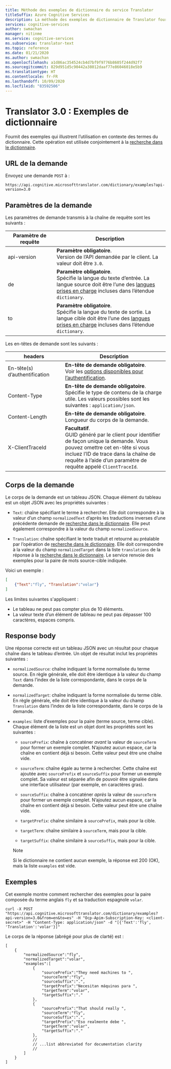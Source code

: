 ```yaml
---
title: Méthode des exemples de dictionnaire du service Translator
titleSuffix: Azure Cognitive Services
description: La méthode des exemples de dictionnaire de Translator fournit des exemples qui montrent comment les termes inclus dans le dictionnaire sont utilisés en contexte.
services: cognitive-services
author: swmachan
manager: nitinme
ms.service: cognitive-services
ms.subservice: translator-text
ms.topic: reference
ms.date: 01/21/2020
ms.author: swmachan
ms.openlocfilehash: a1d86ac354524cb4d7bf9f9776b8605f244d92f7
ms.sourcegitcommit: 829d951d5c90442a38012daaf77e86046018e5b9
ms.translationtype: HT
ms.contentlocale: fr-FR
ms.lasthandoff: 10/09/2020
ms.locfileid: "83592506"
---
```

# <a name="translator-30-dictionary-examples"></a>Translator 3.0 : Exemples de dictionnaire

Fournit des exemples qui illustrent l’utilisation en contexte des termes du dictionnaire. Cette opération est utilisée conjointement à la [recherche dans le dictionnaire](./v3-0-dictionary-lookup.md).

## <a name="request-url"></a>URL de la demande

Envoyez une demande `POST` à :

```HTTP
https://api.cognitive.microsofttranslator.com/dictionary/examples?api-version=3.0
```

## <a name="request-parameters"></a>Paramètres de la demande

Les paramètres de demande transmis à la chaîne de requête sont les suivants :

| Paramètre de requête | Description |
| --------- | ----------- |
| api-version <img width=200/> | **Paramètre obligatoire**.<br/>Version de l’API demandée par le client. La valeur doit être `3.0`. |
| de | **Paramètre obligatoire**.<br/>Spécifie la langue du texte d’entrée. La langue source doit être l’une des [langues prises en charge](./v3-0-languages.md) incluses dans l’étendue `dictionary`. |
| to | **Paramètre obligatoire**.<br/>Spécifie la langue du texte de sortie. La langue cible doit être l’une des [langues prises en charge](./v3-0-languages.md) incluses dans l’étendue `dictionary`.  | 

Les en-têtes de demande sont les suivants :

| headers  | Description |
| ------ | ----------- |
| En-tête(s) d’authentification <img width=200/>  | **En-tête de demande obligatoire**.<br/>Voir les <a href="https://docs.microsoft.com/azure/cognitive-services/translator/reference/v3-0-reference#authentication">options disponibles pour l’authentification</a>. |
| Content-Type | **En-tête de demande obligatoire**.<br/>Spécifie le type de contenu de la charge utile. Les valeurs possibles sont les suivantes : `application/json`. |
| Content-Length   | **En-tête de demande obligatoire**.<br/>Longueur du corps de la demande. |
| X-ClientTraceId   | **Facultatif**.<br/>GUID généré par le client pour identifier de façon unique la demande. Vous pouvez omettre cet en-tête si vous incluez l’ID de trace dans la chaîne de requête à l’aide d’un paramètre de requête appelé `ClientTraceId`. |

## <a name="request-body"></a>Corps de la demande

Le corps de la demande est un tableau JSON. Chaque élément du tableau est un objet JSON avec les propriétés suivantes :

  * `Text`: chaîne spécifiant le terme à rechercher. Elle doit correspondre à la valeur d’un champ `normalizedText` d’après les traductions inverses d’une précédente demande de [recherche dans le dictionnaire](./v3-0-dictionary-lookup.md). Elle peut également correspondre à la valeur du champ `normalizedSource`.

  * `Translation`: chaîne spécifiant le texte traduit et retourné au préalable par l’opération de [recherche dans le dictionnaire](./v3-0-dictionary-lookup.md). Elle doit correspondre à la valeur du champ `normalizedTarget` dans la liste `translations` de la réponse à la [recherche dans le dictionnaire](./v3-0-dictionary-lookup.md). Le service renvoie des exemples pour la paire de mots source-cible indiquée.

Voici un exemple :

```json
[
    {"Text":"fly", "Translation":"volar"}
]
```

Les limites suivantes s'appliquent :

* Le tableau ne peut pas compter plus de 10 éléments.
* La valeur texte d’un élément de tableau ne peut pas dépasser 100 caractères, espaces compris.

## <a name="response-body"></a>Response body

Une réponse correcte est un tableau JSON avec un résultat pour chaque chaîne dans le tableau d’entrée. Un objet de résultat inclut les propriétés suivantes :

  * `normalizedSource`: chaîne indiquant la forme normalisée du terme source. En règle générale, elle doit être identique à la valeur du champ `Text` dans l’index de la liste correspondante, dans le corps de la demande.
    
  * `normalizedTarget`: chaîne indiquant la forme normalisée du terme cible. En règle générale, elle doit être identique à la valeur du champ `Translation` dans l’index de la liste correspondante, dans le corps de la demande.
  
  * `examples`: liste d’exemples pour la paire (terme source, terme cible). Chaque élément de la liste est un objet dont les propriétés sont les suivantes :

    * `sourcePrefix`: chaîne à concaténer _avant_ la valeur de `sourceTerm` pour former un exemple complet. N’ajoutez aucun espace, car la chaîne en contient déjà si besoin. Cette valeur peut être une chaîne vide.

    * `sourceTerm`: chaîne égale au terme à rechercher. Cette chaîne est ajoutée avec `sourcePrefix` et `sourceSuffix` pour former un exemple complet. Sa valeur est séparée afin de pouvoir être signalée dans une interface utilisateur (par exemple, en caractères gras).

    * `sourceSuffix`: chaîne à concaténer _après_ la valeur de `sourceTerm` pour former un exemple complet. N’ajoutez aucun espace, car la chaîne en contient déjà si besoin. Cette valeur peut être une chaîne vide.

    * `targetPrefix`: chaîne similaire à `sourcePrefix`, mais pour la cible.

    * `targetTerm`: chaîne similaire à `sourceTerm`, mais pour la cible.

    * `targetSuffix`: chaîne similaire à `sourceSuffix`, mais pour la cible.

    > [!NOTE]
    > Si le dictionnaire ne contient aucun exemple, la réponse est 200 (OK), mais la liste `examples` est vide.

## <a name="examples"></a>Exemples

Cet exemple montre comment rechercher des exemples pour la paire composée du terme anglais `fly` et sa traduction espagnole `volar`.

```curl
curl -X POST "https://api.cognitive.microsofttranslator.com/dictionary/examples?api-version=3.0&from=en&to=es" -H "Ocp-Apim-Subscription-Key: <client-secret>" -H "Content-Type: application/json" -d "[{'Text':'fly', 'Translation':'volar'}]"
```

Le corps de la réponse (abrégé pour plus de clarté) est :

```
[
    {
        "normalizedSource":"fly",
        "normalizedTarget":"volar",
        "examples":[
            {
                "sourcePrefix":"They need machines to ",
                "sourceTerm":"fly",
                "sourceSuffix":".",
                "targetPrefix":"Necesitan máquinas para ",
                "targetTerm":"volar",
                "targetSuffix":"."
            },      
            {
                "sourcePrefix":"That should really ",
                "sourceTerm":"fly",
                "sourceSuffix":".",
                "targetPrefix":"Eso realmente debe ",
                "targetTerm":"volar",
                "targetSuffix":"."
            },
            //
            // ...list abbreviated for documentation clarity
            //
        ]
    }
]
```
